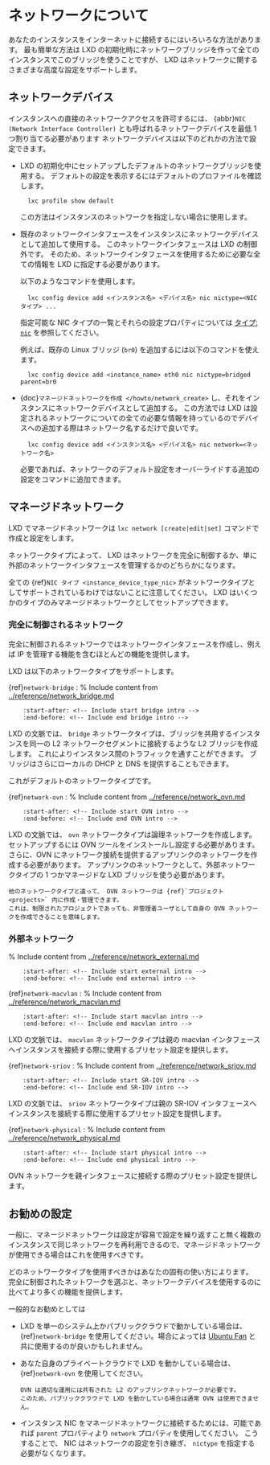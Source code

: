 # ネットワークについて

あなたのインスタンスをインターネットに接続するにはいろいろな方法があります。
最も簡単な方法は LXD の初期化時にネットワークブリッジを作って全てのインスタンスでこのブリッジを使うことですが、 LXD はネットワークに関するさまざまな高度な設定をサポートします。

## ネットワークデバイス

インスタンスへの直接のネットワークアクセスを許可するには、 {abbr}`NIC (Network Interface Controller)` とも呼ばれるネットワークデバイスを最低 1 つ割り当てる必要があります
ネットワークデバイスは以下のどれかの方法で設定できます。

- LXD の初期化中にセットアップしたデフォルトのネットワークブリッジを使用する。
  デフォルトの設定を表示するにはデフォルトのプロファイルを確認します。

        lxc profile show default

  この方法はインスタンスのネットワークを指定しない場合に使用します。
- 既存のネットワークインタフェースをインスタンスにネットワークデバイスとして追加して使用する。
  このネットワークインタフェースは LXD の制御外です。
  そのため、ネットワークインタフェースを使用するために必要な全ての情報を LXD に指定する必要があります。

  以下のようなコマンドを使用します。

        lxc config device add <インスタンス名> <デバイス名> nic nictype=<NICタイプ> ...

  指定可能な NIC タイプの一覧とそれらの設定プロパティについては [タイプ: `nic`](instance_device_type_nic) を参照してください。

  例えば、既存の Linux ブリッジ (`br0`) を追加するには以下のコマンドを使えます。

        lxc config device add <instance_name> eth0 nic nictype=bridged parent=br0
- {doc}`マネージドネットワークを作成 </howto/network_create>` し、それをインスタンスにネットワークデバイスとして追加する。
  この方法では LXD は設定されるネットワークについての全ての必要な情報を持っているのでデバイスへの追加する際はネットワーク名するだけで良いです。

        lxc config device add <インスタンス名> <デバイス名> nic network=<ネットワーク名>

  必要であれば、ネットワークのデフォルト設定をオーバーライドする追加の設定をコマンドに追加できます。

## マネージドネットワーク

LXD でマネージドネットワークは `lxc network [create|edit|set]` コマンドで作成と設定をします。

ネットワークタイプによって、 LXD はネットワークを完全に制御するか、単に外部のネットワークインタフェースを管理するかのどちらかになります。

全ての {ref}`NIC タイプ <instance_device_type_nic>` がネットワークタイプとしてサポートされているわけではないことに注意してください。
LXD はいくつかのタイプのみマネージドネットワークとしてセットアップできます。

### 完全に制御されるネットワーク

完全に制御されるネットワークではネットワークインタフェースを作成し、例えば IP を管理する機能を含むほとんどの機能を提供します。

LXD は以下のネットワークタイプをサポートします。

{ref}`network-bridge`
: % Include content from [../reference/network_bridge.md](../reference/network_bridge.md)
  ```{include} ../reference/network_bridge.md
      :start-after: <!-- Include start bridge intro -->
      :end-before: <!-- Include end bridge intro -->
  ```

  LXD の文脈では、 `bridge` ネットワークタイプは、ブリッジを共用するインスタンスを同一の L2 ネットワークセグメントに接続するような L2 ブリッジを作成します。
  これによりインスタンス間のトラフィックを通すことができます。
  ブリッジはさらにローカルの DHCP と DNS を提供することもできます。

  これがデフォルトのネットワークタイプです。

{ref}`network-ovn`
: % Include content from [../reference/network_ovn.md](../reference/network_ovn.md)
  ```{include} ../reference/network_ovn.md
      :start-after: <!-- Include start OVN intro -->
      :end-before: <!-- Include end OVN intro -->
  ```

  LXD の文脈では、 `ovn` ネットワークタイプは論理ネットワークを作成します。
  セットアップするには OVN ツールをインストールし設定する必要があります。
  さらに、OVN にネットワーク接続を提供するアップリンクのネットワークを作成する必要があります。
  アップリンクのネットワークとして、外部ネットワークタイプの 1 つかマネージドな LXD ブリッジを使う必要があります。

  ```{tip}
  他のネットワークタイプと違って、 OVN ネットワークは {ref}`プロジェクト <projects>` 内に作成・管理できます。
  これは、制限されたプロジェクトであっても、非管理者ユーザとして自身の OVN ネットワークを作成できることを意味します。
  ```

### 外部ネットワーク

% Include content from [../reference/network_external.md](../reference/network_external.md)
```{include} ../reference/network_external.md
    :start-after: <!-- Include start external intro -->
    :end-before: <!-- Include end external intro -->
```

{ref}`network-macvlan`
: % Include content from [../reference/network_macvlan.md](../reference/network_macvlan.md)
  ```{include} ../reference/network_macvlan.md
      :start-after: <!-- Include start macvlan intro -->
      :end-before: <!-- Include end macvlan intro -->
  ```

  LXD の文脈では、 `macvlan` ネットワークタイプは親の macvlan インタフェースへインスタンスを接続する際に使用するプリセット設定を提供します。

{ref}`network-sriov`
: % Include content from [../reference/network_sriov.md](../reference/network_sriov.md)
  ```{include} ../reference/network_sriov.md
      :start-after: <!-- Include start SR-IOV intro -->
      :end-before: <!-- Include end SR-IOV intro -->
  ```

  LXD の文脈では、 `sriov` ネットワークタイプは親の SR-IOV インタフェースへインスタンスを接続する際に使用するプリセット設定を提供します。

{ref}`network-physical`
: % Include content from [../reference/network_physical.md](../reference/network_physical.md)
  ```{include} ../reference/network_physical.md
      :start-after: <!-- Include start physical intro -->
      :end-before: <!-- Include end physical intro -->
  ```

  OVN ネットワークを親インタフェースに接続する際のプリセット設定を提供します。

## お勧めの設定

一般に、マネージドネットワークは設定が容易で設定を繰り返すこと無く複数のインスタンスで同じネットワークを再利用できるので、マネージドネットワークが使用できる場合はこれを使用すべきです。

どのネットワークタイプを使用すべきかはあなたの固有の使い方によります。
完全に制御されたネットワークを選ぶと、ネットワークデバイスを使用するのに比べてより多くの機能を提供します。

一般的なお勧めとしては

- LXD を単一のシステム上かパブリッククラウドで動かしている場合は、 {ref}`network-bridge` を使用してください。場合によっては [Ubuntu Fan](https://www.youtube.com/watch?v=5cwd0vZJ5bw) と共に使用するのが良いかもしれません。
- あなた自身のプライベートクラウドで LXD を動かしている場合は、 {ref}`network-ovn` を使用してください。

  ```{note}
  OVN は適切な運用には共有された L2 のアップリンクネットワークが必要です。
  このため、パブリッククラウドで LXD を動かしている場合は通常 OVN は使用できません。
  ```

- インスタンス NIC をマネージドネットワークに接続するためには、可能であれば `parent` プロパティより `network` プロパティを使用してください。
  こうすることで、 NIC はネットワークの設定を引き継ぎ、 `nictype` を指定する必要がなくなります。
